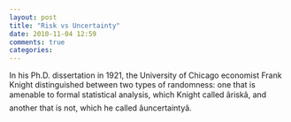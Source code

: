 ```yaml
---
layout: post
title: "Risk vs Uncertainty"
date: 2010-11-04 12:59
comments: true
categories: 
---
```


In his Ph.D. dissertation in 1921, the University of Chicago economist Frank Knight distinguished between two types of randomness: one that is amenable to formal statistical analysis, which Knight called âriskâ, and another that is not, which he called âuncertaintyâ.

